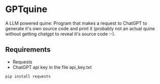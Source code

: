# GPTquine

A LLM powered quine: Program that makes a request to ChatGPT to generate it's own source code and print it (probably not an actual quine without getting chatgpt to reveal it's source code :-).

## Requirements

- Requests
- ChatGPT api key in the file api_key.txt
  
```
pip install requests
```

